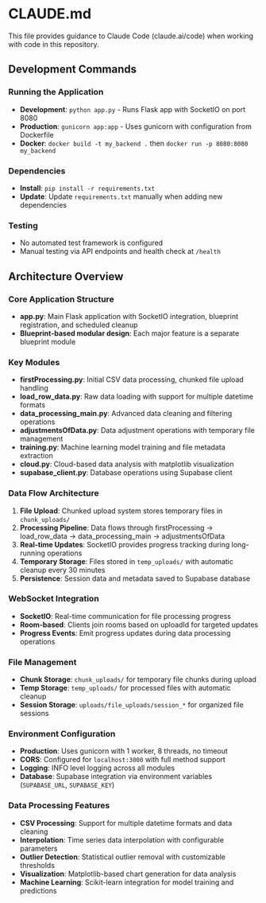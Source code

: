 # CLAUDE.md

This file provides guidance to Claude Code (claude.ai/code) when working with code in this repository.

## Development Commands

### Running the Application
- **Development**: `python app.py` - Runs Flask app with SocketIO on port 8080
- **Production**: `gunicorn app:app` - Uses gunicorn with configuration from Dockerfile
- **Docker**: `docker build -t my_backend .` then `docker run -p 8080:8080 my_backend`

### Dependencies
- **Install**: `pip install -r requirements.txt`
- **Update**: Update `requirements.txt` manually when adding new dependencies

### Testing
- No automated test framework is configured
- Manual testing via API endpoints and health check at `/health`

## Architecture Overview

### Core Application Structure
- **app.py**: Main Flask application with SocketIO integration, blueprint registration, and scheduled cleanup
- **Blueprint-based modular design**: Each major feature is a separate blueprint module

### Key Modules
- **firstProcessing.py**: Initial CSV data processing, chunked file upload handling
- **load_row_data.py**: Raw data loading with support for multiple datetime formats
- **data_processing_main.py**: Advanced data cleaning and filtering operations
- **adjustmentsOfData.py**: Data adjustment operations with temporary file management
- **training.py**: Machine learning model training and file metadata extraction
- **cloud.py**: Cloud-based data analysis with matplotlib visualization
- **supabase_client.py**: Database operations using Supabase client

### Data Flow Architecture
1. **File Upload**: Chunked upload system stores temporary files in `chunk_uploads/`
2. **Processing Pipeline**: Data flows through firstProcessing → load_row_data → data_processing_main → adjustmentsOfData
3. **Real-time Updates**: SocketIO provides progress tracking during long-running operations
4. **Temporary Storage**: Files stored in `temp_uploads/` with automatic cleanup every 30 minutes
5. **Persistence**: Session data and metadata saved to Supabase database

### WebSocket Integration
- **SocketIO**: Real-time communication for file processing progress
- **Room-based**: Clients join rooms based on uploadId for targeted updates
- **Progress Events**: Emit progress updates during data processing operations

### File Management
- **Chunk Storage**: `chunk_uploads/` for temporary file chunks during upload
- **Temp Storage**: `temp_uploads/` for processed files with automatic cleanup
- **Session Storage**: `uploads/file_uploads/session_*` for organized file sessions

### Environment Configuration
- **Production**: Uses gunicorn with 1 worker, 8 threads, no timeout
- **CORS**: Configured for `localhost:3000` with full method support
- **Logging**: INFO level logging across all modules
- **Database**: Supabase integration via environment variables (`SUPABASE_URL`, `SUPABASE_KEY`)

### Data Processing Features
- **CSV Processing**: Support for multiple datetime formats and data cleaning
- **Interpolation**: Time series data interpolation with configurable parameters
- **Outlier Detection**: Statistical outlier removal with customizable thresholds
- **Visualization**: Matplotlib-based chart generation for data analysis
- **Machine Learning**: Scikit-learn integration for model training and predictions